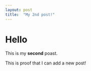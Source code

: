 ```yaml
---
layout: post
title:  "My 2nd post!"
---
```

# Hello

This is my **second** poast.

This is proof that I can add a new post!
